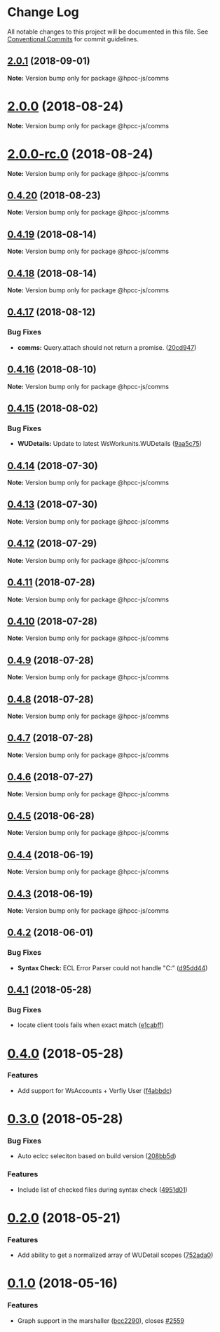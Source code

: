 # Change Log

All notable changes to this project will be documented in this file.
See [Conventional Commits](https://conventionalcommits.org) for commit guidelines.

<a name="2.0.1"></a>
## [2.0.1](https://github.com/hpcc-systems/Visualization/compare/@hpcc-js/comms@2.0.0...@hpcc-js/comms@2.0.1) (2018-09-01)

**Note:** Version bump only for package @hpcc-js/comms





<a name="2.0.0"></a>
# [2.0.0](https://github.com/hpcc-systems/Visualization/compare/@hpcc-js/comms@0.4.20...@hpcc-js/comms@2.0.0) (2018-08-24)

**Note:** Version bump only for package @hpcc-js/comms





<a name="2.0.0-rc.0"></a>
# [2.0.0-rc.0](https://github.com/hpcc-systems/Visualization/compare/@hpcc-js/comms@0.4.20...@hpcc-js/comms@2.0.0-rc.0) (2018-08-24)

**Note:** Version bump only for package @hpcc-js/comms





<a name="0.4.20"></a>
## [0.4.20](https://github.com/hpcc-systems/Visualization/compare/@hpcc-js/comms@0.4.19...@hpcc-js/comms@0.4.20) (2018-08-23)




**Note:** Version bump only for package @hpcc-js/comms

<a name="0.4.19"></a>
## [0.4.19](https://github.com/hpcc-systems/Visualization/compare/@hpcc-js/comms@0.4.18...@hpcc-js/comms@0.4.19) (2018-08-14)




**Note:** Version bump only for package @hpcc-js/comms

<a name="0.4.18"></a>
## [0.4.18](https://github.com/hpcc-systems/Visualization/compare/@hpcc-js/comms@0.4.17...@hpcc-js/comms@0.4.18) (2018-08-14)




**Note:** Version bump only for package @hpcc-js/comms

<a name="0.4.17"></a>
## [0.4.17](https://github.com/hpcc-systems/Visualization/compare/@hpcc-js/comms@0.4.16...@hpcc-js/comms@0.4.17) (2018-08-12)


### Bug Fixes

* **comms:** Query.attach should not return a promise. ([20cd947](https://github.com/hpcc-systems/Visualization/commit/20cd947))




<a name="0.4.16"></a>
## [0.4.16](https://github.com/hpcc-systems/Visualization/compare/@hpcc-js/comms@0.4.15...@hpcc-js/comms@0.4.16) (2018-08-10)




**Note:** Version bump only for package @hpcc-js/comms

<a name="0.4.15"></a>
## [0.4.15](https://github.com/hpcc-systems/Visualization/compare/@hpcc-js/comms@0.4.14...@hpcc-js/comms@0.4.15) (2018-08-02)


### Bug Fixes

* **WUDetails:** Update to latest WsWorkunits.WUDetails ([9aa5c75](https://github.com/hpcc-systems/Visualization/commit/9aa5c75))




<a name="0.4.14"></a>
## [0.4.14](https://github.com/hpcc-systems/Visualization/compare/@hpcc-js/comms@0.4.13...@hpcc-js/comms@0.4.14) (2018-07-30)




**Note:** Version bump only for package @hpcc-js/comms

<a name="0.4.13"></a>
## [0.4.13](https://github.com/hpcc-systems/Visualization/compare/@hpcc-js/comms@0.4.12...@hpcc-js/comms@0.4.13) (2018-07-30)




**Note:** Version bump only for package @hpcc-js/comms

<a name="0.4.12"></a>
## [0.4.12](https://github.com/hpcc-systems/Visualization/compare/@hpcc-js/comms@0.4.11...@hpcc-js/comms@0.4.12) (2018-07-29)




**Note:** Version bump only for package @hpcc-js/comms

<a name="0.4.11"></a>
## [0.4.11](https://github.com/hpcc-systems/Visualization/compare/@hpcc-js/comms@0.4.10...@hpcc-js/comms@0.4.11) (2018-07-28)




**Note:** Version bump only for package @hpcc-js/comms

<a name="0.4.10"></a>
## [0.4.10](https://github.com/hpcc-systems/Visualization/compare/@hpcc-js/comms@0.4.9...@hpcc-js/comms@0.4.10) (2018-07-28)




**Note:** Version bump only for package @hpcc-js/comms

<a name="0.4.9"></a>
## [0.4.9](https://github.com/hpcc-systems/Visualization/compare/@hpcc-js/comms@0.4.8...@hpcc-js/comms@0.4.9) (2018-07-28)




**Note:** Version bump only for package @hpcc-js/comms

<a name="0.4.8"></a>
## [0.4.8](https://github.com/hpcc-systems/Visualization/compare/@hpcc-js/comms@0.4.7...@hpcc-js/comms@0.4.8) (2018-07-28)




**Note:** Version bump only for package @hpcc-js/comms

<a name="0.4.7"></a>
## [0.4.7](https://github.com/hpcc-systems/Visualization/compare/@hpcc-js/comms@0.4.6...@hpcc-js/comms@0.4.7) (2018-07-28)




**Note:** Version bump only for package @hpcc-js/comms

<a name="0.4.6"></a>
## [0.4.6](https://github.com/hpcc-systems/Visualization/compare/@hpcc-js/comms@0.4.5...@hpcc-js/comms@0.4.6) (2018-07-27)




**Note:** Version bump only for package @hpcc-js/comms

<a name="0.4.5"></a>
## [0.4.5](https://github.com/hpcc-systems/Visualization/compare/@hpcc-js/comms@0.4.4...@hpcc-js/comms@0.4.5) (2018-06-28)




**Note:** Version bump only for package @hpcc-js/comms

<a name="0.4.4"></a>
## [0.4.4](https://github.com/hpcc-systems/Visualization/compare/@hpcc-js/comms@0.4.3...@hpcc-js/comms@0.4.4) (2018-06-19)




**Note:** Version bump only for package @hpcc-js/comms

<a name="0.4.3"></a>
## [0.4.3](https://github.com/hpcc-systems/Visualization/compare/@hpcc-js/comms@0.4.2...@hpcc-js/comms@0.4.3) (2018-06-19)




**Note:** Version bump only for package @hpcc-js/comms

<a name="0.4.2"></a>
## [0.4.2](https://github.com/hpcc-systems/Visualization/compare/@hpcc-js/comms@0.4.1...@hpcc-js/comms@0.4.2) (2018-06-01)


### Bug Fixes

* **Syntax Check:** ECL Error Parser could not handle "C:\" ([d95dd44](https://github.com/hpcc-systems/Visualization/commit/d95dd44))




<a name="0.4.1"></a>
## [0.4.1](https://github.com/hpcc-systems/Visualization/compare/@hpcc-js/comms@0.4.0...@hpcc-js/comms@0.4.1) (2018-05-28)


### Bug Fixes

* locate client tools fails when exact match ([e1cabff](https://github.com/hpcc-systems/Visualization/commit/e1cabff))




<a name="0.4.0"></a>
# [0.4.0](https://github.com/hpcc-systems/Visualization/compare/@hpcc-js/comms@0.3.0...@hpcc-js/comms@0.4.0) (2018-05-28)


### Features

* Add support for WsAccounts + Verfiy User ([f4abbdc](https://github.com/hpcc-systems/Visualization/commit/f4abbdc))




<a name="0.3.0"></a>
# [0.3.0](https://github.com/hpcc-systems/Visualization/compare/@hpcc-js/comms@0.2.0...@hpcc-js/comms@0.3.0) (2018-05-28)


### Bug Fixes

* Auto eclcc seleciton based on build version ([208bb5d](https://github.com/hpcc-systems/Visualization/commit/208bb5d))


### Features

* Include list of checked files during syntax check ([4951d01](https://github.com/hpcc-systems/Visualization/commit/4951d01))




<a name="0.2.0"></a>
# [0.2.0](https://github.com/hpcc-systems/Visualization/compare/@hpcc-js/comms@0.1.0...@hpcc-js/comms@0.2.0) (2018-05-21)


### Features

*  Add ability to get a normalized array of WUDetail scopes ([752ada0](https://github.com/hpcc-systems/Visualization/commit/752ada0))




<a name="0.1.0"></a>
# [0.1.0](https://github.com/hpcc-systems/Visualization/compare/@hpcc-js/comms@0.0.82...@hpcc-js/comms@0.1.0) (2018-05-16)


### Features

* Graph support in the marshaller ([bcc2290](https://github.com/hpcc-systems/Visualization/commit/bcc2290)), closes [#2559](https://github.com/hpcc-systems/Visualization/issues/2559)
